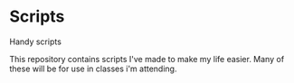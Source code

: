 Scripts
=======

Handy scripts

This repository contains scripts I've made to make my life easier. Many of these will be for use in classes i'm attending.
